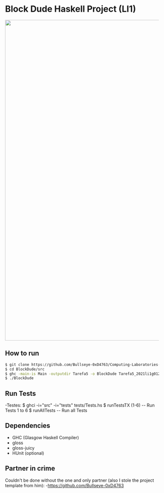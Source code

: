 # Block Dude Haskell Project (LI1)
<img align = "center" width = 1050px src = "https://raw.githubusercontent.com/DigoqueDigo/BlockDude/main/src/Resources1/Captura%20de%20ecr%C3%A3%20de%202022-03-05%2000-14-15.png"/>



## How to run

```bash
$ git clone https://github.com/Bullseye-0xD4763/Computing-Laboratories-I
$ cd BlockDude/src
$ ghc -main-is Main -outputdir Tarefa5 -o BlockDude Tarefa5_2021li1g012
$ ./BlockDude
```

## Run Tests


-Testes:
$ ghci -i="src" -i="tests" tests/Tests.hs
$ runTestsTX (1-6) -- Run Tests 1 to 6
$ runAllTests -- Run all Tests



## Dependencies

- GHC (Glasgow Haskell Compiler)
- gloss
- gloss-juicy
- HUnit (optional)

## Partner in crime

Couldn't be done without the one and only partner (also I stole the project template from him):
-https://github.com/Bullseye-0xD4763
